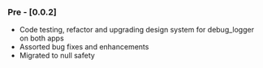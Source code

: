 ### Pre - [0.0.2] 

* Code testing, refactor and upgrading design system for debug_logger on both apps
* Assorted bug fixes and enhancements
* Migrated to null safety
